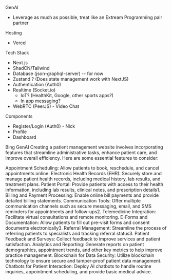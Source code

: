 GenAI

-   Leverage as much as possible, treat like an Extream Programming pair partner

Hosting

-   Vercel

Tech Stack

-   Next.js
-   ShadCN/Tailwind
-   Database (json-graphql-server) -- for now
-   Zustand ? (Does state management work with NextJS)
-   Authentication (Auth0)
-   Realtime (Socket.io)
    -   IoT? (HealthKit, Google, other sports apps?)
    -   In app messaging?
-   WebRTC (PeerJS) - Video Chat

Components

- Register/Login (Auth0) - Nick
- Profile
- Dashboard

Bing GenAI
Creating a patient management website involves incorporating features that streamline administrative tasks, enhance patient care, and improve overall efficiency. Here are some essential features to consider:

Appointment Scheduling: Allow patients to book, reschedule, and cancel appointments online.
Electronic Health Records (EHR): Securely store and manage patient health records, including medical history, lab results, and treatment plans.
Patient Portal: Provide patients with access to their health information, including lab results, clinical notes, and prescription details1.
Billing and Payment Processing: Enable online bill payments and provide detailed billing statements.
Communication Tools: Offer multiple communication channels such as secure messaging, email, and SMS reminders for appointments and follow-ups2.
Telemedicine Integration: Facilitate virtual consultations and remote monitoring.
E-Forms and Documentation: Allow patients to fill out pre-visit forms and consent documents electronically3.
Referral Management: Streamline the process of referring patients to specialists and tracking referral status3.
Patient Feedback and Surveys: Collect feedback to improve services and patient satisfaction.
Analytics and Reporting: Generate reports on patient demographics, appointment trends, and other key metrics to help improve practice management.
Blockchain for Data Security: Utilize blockchain technology to ensure secure and tamper-proof patient data management.
Chatbots for Patient Interaction: Deploy AI chatbots to handle routine inquiries, appointment scheduling, and provide basic medical advice.

